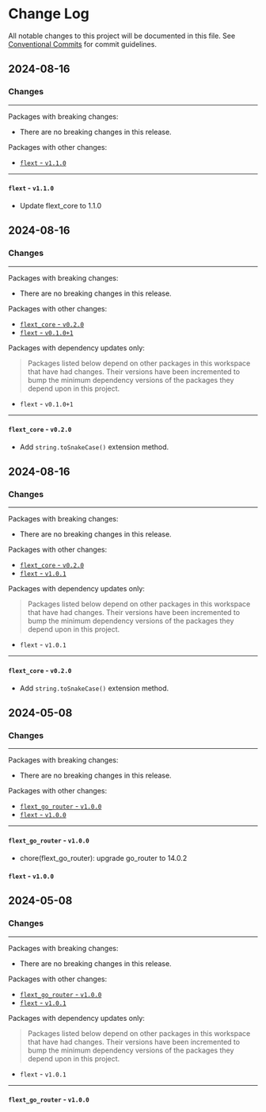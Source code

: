 # Change Log

All notable changes to this project will be documented in this file.
See [Conventional Commits](https://conventionalcommits.org) for commit guidelines.

## 2024-08-16

### Changes

---

Packages with breaking changes:

 - There are no breaking changes in this release.

Packages with other changes:

 - [`flext` - `v1.1.0`](#flext---v110)

---

#### `flext` - `v1.1.0`

 - Update flext_core to 1.1.0


## 2024-08-16

### Changes

---

Packages with breaking changes:

 - There are no breaking changes in this release.

Packages with other changes:

 - [`flext_core` - `v0.2.0`](#flext_core---v020)
 - [`flext` - `v0.1.0+1`](#flext---v0101)

Packages with dependency updates only:

> Packages listed below depend on other packages in this workspace that have had changes. Their versions have been incremented to bump the minimum dependency versions of the packages they depend upon in this project.

 - `flext` - `v0.1.0+1`

---

#### `flext_core` - `v0.2.0`

 - Add `string.toSnakeCase()` extension method.


## 2024-08-16

### Changes

---

Packages with breaking changes:

 - There are no breaking changes in this release.

Packages with other changes:

 - [`flext_core` - `v0.2.0`](#flext_core---v020)
 - [`flext` - `v1.0.1`](#flext---v101)

Packages with dependency updates only:

> Packages listed below depend on other packages in this workspace that have had changes. Their versions have been incremented to bump the minimum dependency versions of the packages they depend upon in this project.

 - `flext` - `v1.0.1`

---

#### `flext_core` - `v0.2.0`

 - Add `string.toSnakeCase()` extension method.


## 2024-05-08

### Changes

---

Packages with breaking changes:

 - There are no breaking changes in this release.

Packages with other changes:

 - [`flext_go_router` - `v1.0.0`](#flext_go_router---v100)
 - [`flext` - `v1.0.0`](#flext---v100)

---

#### `flext_go_router` - `v1.0.0`

 - chore(flext_go_router): upgrade go_router to 14.0.2

#### `flext` - `v1.0.0`


## 2024-05-08

### Changes

---

Packages with breaking changes:

 - There are no breaking changes in this release.

Packages with other changes:

 - [`flext_go_router` - `v1.0.0`](#flext_go_router---v100)
 - [`flext` - `v1.0.1`](#flext---v101)

Packages with dependency updates only:

> Packages listed below depend on other packages in this workspace that have had changes. Their versions have been incremented to bump the minimum dependency versions of the packages they depend upon in this project.

 - `flext` - `v1.0.1`

---

#### `flext_go_router` - `v1.0.0`

